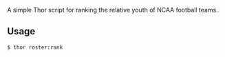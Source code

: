 A simple Thor script for ranking the relative youth of NCAA football teams.

## Usage

    $ thor roster:rank

    